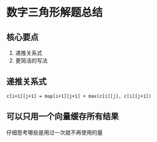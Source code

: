 # 数字三角形解题总结

## 核心要点
1. 递推关系式
2. 更简洁的写法

## 递推关系式

`c[i+1][j+1] = map[i+1][j+1] + max(c[i][j], c[i][j+1])`


## 可以只用一个向量缓存所有结果

仔细思考哪些是用过一次就不再使用的量
